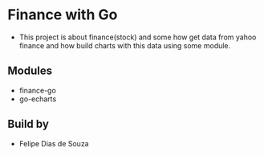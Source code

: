 # Finance with Go
- This project is about finance(stock) and some how get data from yahoo finance and how build charts with this data using some module. 

## Modules
 - finance-go
 - go-echarts

## Build by
 - Felipe Dias de Souza